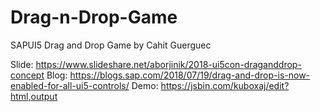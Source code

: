 # Drag-n-Drop-Game
SAPUI5 Drag and Drop Game by Cahit Guerguec

Slide: https://www.slideshare.net/aborjinik/2018-ui5con-draganddrop-concept
Blog: https://blogs.sap.com/2018/07/19/drag-and-drop-is-now-enabled-for-all-ui5-controls/
Demo: https://jsbin.com/kuboxaj/edit?html,output
